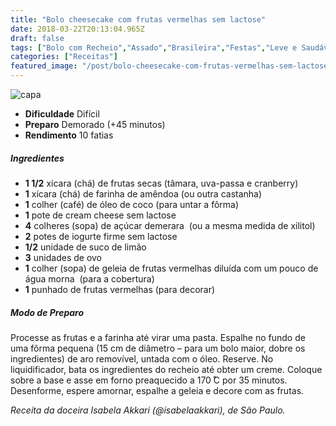 ```yaml
---
title: "Bolo cheesecake com frutas vermelhas sem lactose"
date: 2018-03-22T20:13:04.965Z
draft: false
tags: ["Bolo com Recheio","Assado","Brasileira","Festas","Leve e Saudável","Bolo","cheesecake"]
categories: ["Receitas"]
featured_image: "/post/bolo-cheesecake-com-frutas-vermelhas-sem-lactose.e8445429.jpg"
---
```


![capa](/post/bolo-cheesecake-com-frutas-vermelhas-sem-lactose.e8445429.jpg)

*   **Dificuldade** Difícil
*   **Preparo** Demorado (+45 minutos)
*   **Rendimento** 10 fatias

##### Ingredientes

*   **1 1/2** xícara (chá) de frutas secas (tâmara, uva-passa e cranberry)
*   **1** xícara (chá) de farinha de amêndoa (ou outra castanha)  
*   **1** colher (café) de óleo de coco (para untar a fôrma)  
*   **1** pote de cream cheese sem lactose
*   **4** colheres (sopa) de açúcar demerara  (ou a mesma medida de xilitol)
*   **2** potes de iogurte firme sem lactose
*   **1/2** unidade de suco de limão
*   **3** unidades de ovo
*   **1** colher (sopa) de geleia de frutas vermelhas diluída com um pouco de água morna  (para a cobertura) 
*   **1** punhado de frutas vermelhas (para decorar)  

##### Modo de Preparo

Processe as frutas e a farinha até virar uma pasta. Espalhe no fundo de uma fôrma pequena (15 cm de diâmetro – para um bolo maior, dobre os ingredientes) de aro removível, untada com o óleo. Reserve. No liquidificador, bata os ingredientes do recheio até obter um creme. Coloque sobre a base e asse em forno preaquecido a 170 ̊C por 35 minutos. Desenforme, espere amornar, espalhe a geleia e decore com as frutas.

_Receita da doceira Isabela Akkari (@isabelaakkari), de São Paulo._
